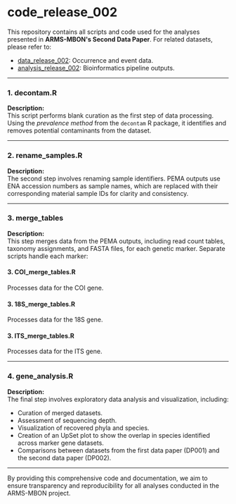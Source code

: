 # code_release_002

This repository contains all scripts and code used for the analyses presented in **ARMS-MBON's Second Data Paper**. For related datasets, please refer to:  
- [data_release_002](https://github.com/arms-mbon/data_release_002): Occurrence and event data.  
- [analysis_release_002](https://github.com/arms-mbon/analysis_release_002): Bioinformatics pipeline outputs.

---

### 1. decontam.R

**Description:**  
This script performs blank curation as the first step of data processing. Using the *prevalence method* from the `decontam` R package, it identifies and removes potential contaminants from the dataset.

---

### 2. rename_samples.R

**Description:**  
The second step involves renaming sample identifiers. PEMA outputs use ENA accession numbers as sample names, which are replaced with their corresponding material sample IDs for clarity and consistency.

---

### 3. merge_tables

**Description:**  
This step merges data from the PEMA outputs, including read count tables, taxonomy assignments, and FASTA files, for each genetic marker. Separate scripts handle each marker:  

#### 3. COI_merge_tables.R 
Processes data for the COI gene.

#### 3. 18S_merge_tables.R  
Processes data for the 18S gene.

#### 3. ITS_merge_tables.R  
Processes data for the ITS gene.

---

### 4. gene_analysis.R

**Description:**  
The final step involves exploratory data analysis and visualization, including:  

- Curation of merged datasets.  
- Assessment of sequencing depth.  
- Visualization of recovered phyla and species.  
- Creation of an UpSet plot to show the overlap in species identified across marker gene datasets.  
- Comparisons between datasets from the first data paper (DP001) and the second data paper (DP002).

---

By providing this comprehensive code and documentation, we aim to ensure transparency and reproducibility for all analyses conducted in the ARMS-MBON project.
